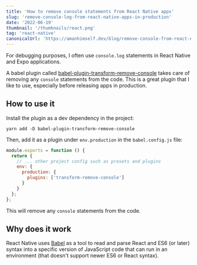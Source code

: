 ```yaml
---
title: 'How to remove console statements from React Native apps'
slug: 'remove-console-log-from-react-native-apps-in-production'
date: '2022-06-19'
thumbnail: '/thumbnails/react.png'
tag: 'react-native'
canonicalUrl: 'https://amanhimself.dev/blog/remove-console-from-react-native-apps/'
---
```


<!-- ![cover_image](https://i.imgur.com/wTa1g5A.png) -->

For debugging purposes, I often use `console.log` statements in React Native and Expo applications.

A babel plugin called [babel-plugin-transform-remove-console](https://github.com/babel/minify/tree/master/packages/babel-plugin-transform-remove-console) takes care of removing any `console` statements from the code. This is a great plugin that I like to use, especially before releasing apps in production.

## How to use it

Install the plugin as a dev dependency in the project:

```shell
yarn add -D babel-plugin-transform-remove-console
```

Then, add it as a plugin under `env.production` in the `babel.config.js` file:

```js
module.exports = function () {
  return {
    // ... other project config such as presets and plugins
    env: {
      production: {
        plugins: ['transform-remove-console']
      }
    }
  };
};
```

This will remove any `console` statements from the code.

## Why does it work

React Native uses [Babel](https://babeljs.io/) as a tool to read and parse React and ES6 (or later) syntax into a specific version of JavaScript code that can run in an environment (that doesn't support newer ES6 or React syntax).

